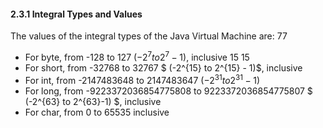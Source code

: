 #### 2.3.1 Integral Types and Values

The values of the integral types of the Java Virtual Machine are: 77
- For byte, from -128 to 127 $(-2^7 to  2^7 - 1)$, inclusive 15 15
- For short, from -32768 to 32767 $ (-2^{15} to 2^{15} - 1)$, inclusive
- For int, from -2147483648 to 2147483647 $(-2^{31} to 2^{31}-1)$
- For long, from -9223372036854775808 to 9223372036854775807 $ (-2^{63} to 2^{63}-1) $, inclusive
- For char, from 0 to 65535 inclusive